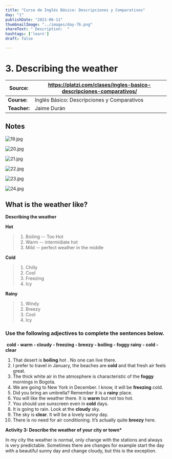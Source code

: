 ```yaml
---
title: "Curso de Inglés Básico: Descripciones y Comparativos"
day: "1"
publishDate: "2021-06-11"
thumbnailImage: "../images/day-76.png"
shareText: " Description:  "
hashtags: ['learn']
draft: false

---
```


# 3. Describing the weather

| Source:      | https://platzi.com/clases/ingles-basico-descripciones-comparativos/ |
| ------------ | ------------------------------------------------------------ |
| **Course:**  | Inglés Básico: Descripciones y Comparativos                  |
| **Teacher:** | Jaime Durán                                                  |



## Notes

![19.jpg](https://static.platzi.com/media/user_upload/19-fd4d1fe5-2129-4b6a-a9ff-06975052df6f.jpg)

![20.jpg](https://static.platzi.com/media/user_upload/20-b8bacc00-2c29-4040-a13b-648645e06778.jpg)

![21.jpg](https://static.platzi.com/media/user_upload/21-04450fc7-2019-4e1d-8938-c29638512aff.jpg)

![22.jpg](https://static.platzi.com/media/user_upload/22-0d096738-fe1f-46d1-b827-3fd15c4417a7.jpg)

![23.jpg](https://static.platzi.com/media/user_upload/23-9373bd32-3697-4eab-95e5-9775e461464f.jpg)

![24.jpg](https://static.platzi.com/media/user_upload/24-4d59cdc6-5bdb-4879-af2e-4bab9004bd21.jpg)



## What is the weather like?

**Describing the weather**

**Hot**

> 1. Boiling -- Too Hot
> 2. Warm -- intermidiate hot
> 3. Mild -- perfect weather in the middle

**Cold**

> 1. Chilly
> 2. Cool
> 3. Freezing
> 4. Icy

**Rainy**

> 1. Windy
> 2. Breezy
> 3. Cool
> 4. Icy

### Use the following adjectives to complete the sentences below.

​				**cold - warm - cloudy - freezing - breezy - boiling - foggy  rainy - cold - clear** 		

1.  That desert is **boiling** hot . No one can live there.
2.  I prefer to travel in January, the beaches are **cold** and that fresh air feels great.
3.  The thick white air in the atmosphere is characteristic of the **foggy** mornings in Bogota.
4.  We are going to New York in December. I know, it will be **freezing** cold.
5.  Did you bring an umbrella? Remember it is a **rainy** place.  
6.  You will like the weather there. It is **warm** but not too hot.
7.  You should use sunscreen even in **cold** days.
8. It is going to rain. Look at the **cloudy** sky.
9.  The sky is **clear**. It will be a lovely sunny day.
10. There is no need for air conditioning. It’s actually quite **breezy** here.


 **Activity 3: Describe the weather of your city or town\***

In my city the weather is normal, only change with the stations and always is very predictable. Sometimes there are changes for example  start the day with a beautiful sunny day and change cloudy, but this is the exception. 



